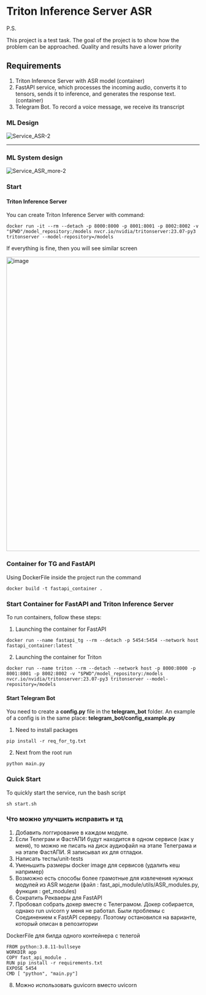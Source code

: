 # Triton Inference Server ASR

P.S.

This project is a test task. The goal of the project is to show how the problem can be approached. Quality and results have a lower priority

## Requirements

1. Triton Inference Server with ASR model (container)
2. FastAPI service, which processes the incoming audio, converts it to tensors, sends it to inference, and generates the response text. (container)
3. Telegram Bot. To record a voice message, we receive its transcript

### ML Design

![Service_ASR-2](https://github.com/2Bye/mlops_asr/assets/45552093/f9b63b88-a56e-41e5-a191-350c256b1fa2)

______________________________________

### ML System design

![Service_ASR_more-2](https://github.com/2Bye/mlops_asr/assets/45552093/a38b723e-cfa1-48e3-bcd0-ccdeca4d3c05)

### Start

#### Triton Inference Server

You can create Triton Inference Server with command:

```
docker run -it --rm --detach -p 8000:8000 -p 8001:8001 -p 8002:8002 -v "$PWD"/model_repository:/models nvcr.io/nvidia/tritonserver:23.07-py3 tritonserver --model-repository=/models
```

If everything is fine, then you will see similar screen

<img width="768" alt="image" src="https://github.com/2Bye/mlops_asr/assets/45552093/be077ab5-a7e7-43d3-a765-f7a9c5180db4">


### Container for TG and FastAPI

Using DockerFile inside the project run the command

```
docker build -t fastapi_container .
```

<!-- #region -->
### Start Container for FastAPI and Triton Inference Server

To run containers, follow these steps:

1. Launching the container for FastAPI

```
docker run --name fastapi_tg --rm --detach -p 5454:5454 --network host fastapi_container:latest
```

2. Launching the container for Triton

```
docker run --name triton --rm --detach --network host -p 8000:8000 -p 8001:8001 -p 8002:8002 -v "$PWD"/model_repository:/models nvcr.io/nvidia/tritonserver:23.07-py3 tritonserver --model-repository=/models
```

#### Start Telegram Bot

You need to create a **config.py** file in the **telegram_bot** folder. An example of a config is in the same place: **telegram_bot/config_example.py**

1. Need to install packages

```
pip install -r req_for_tg.txt
```

2. Next from the root run

```
python main.py
```

### Quick Start

To quickly start the service, run the bash script

```sh start.sh```
<!-- #endregion -->

### Что можно улучшить исправить и тд

1. Добавить логгирование в каждом модуле. 
2. Если Телеграм и ФастАПИ будут находится в одном сервисе (как у меня), то можно не писать на диск аудиофайл на этапе Телеграма и на этапе ФастАПИ. Я записывал их для отладки. 
3. Написать тесты/unit-tests
4. Уменьшить размеры docker image для сервисов (удалить кеш например)
5. Возможно есть способы более грамотные для извлечения нужных модулей из ASR модели 
(файл : fast_api_module/utils/ASR_modules.py, функция : get_modules)
6. Сократить Рекваеры для FastAPI
7. Пробовал собрать докер вместе с Телеграмом. Докер собирается, однако run uvicorn у меня не работал. Были проблемы с Соединением к FastAPI серверу. Поэтому остановился на варианте, который описан в репозитории

DockerFile для билда одного контейнера с телегой
```
FROM python:3.8.11-bullseye
WORKDIR app
COPY fast_api_module .
RUN pip install -r requirements.txt
EXPOSE 5454
CMD [ "python", "main.py"]
```

8. Можно использовать guvicorn вместо uvicorn

